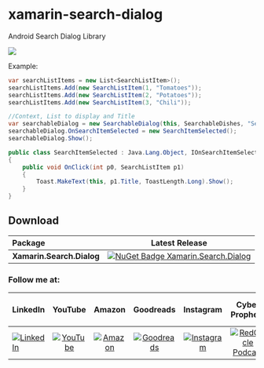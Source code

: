 # xamarin-search-dialog
Android Search Dialog Library

![](https://i.stack.imgur.com/Z3GEx.png)

Example:

```csharp
var searchListItems = new List<SearchListItem>();
searchListItems.Add(new SearchListItem(1, "Tomatoes"));
searchListItems.Add(new SearchListItem(2, "Potatoes"));
searchListItems.Add(new SearchListItem(3, "Chili"));

//Context, List to display and Title
var searchableDialog = new SearchableDialog(this, SearchableDishes, "Search");
searchableDialog.OnSearchItemSelected = new SearchItemSelected();
searchableDialog.Show();

public class SearchItemSelected : Java.Lang.Object, IOnSearchItemSelected
{
	public void OnClick(int p0, SearchListItem p1)
	{
		Toast.MakeText(this, p1.Title, ToastLength.Long).Show();
	}
}
```

## Download

|  Package  |Latest Release|
|:----------|:------------:|
|**Xamarin.Search.Dialog**|[![NuGet Badge Xamarin.Search.Dialog](https://buildstats.info/nuget/Xamarin.Search.Dialog)](https://www.nuget.org/packages/Xamarin.Search.Dialog/)|

### Follow me at:

|  LinkedIn  |YouTube|Amazon|Goodreads|Instagram|Cyber Prophets|Sharing Your Stories|
|:----------|:------------:|:------------:|:------------:|:------------:|:------------:|:------------:|
|[![LinkedIn](https://i.stack.imgur.com/idQWu.png)](https://bit.ly/lfanmixco)|[![YouTube](https://i.stack.imgur.com/CFPMR.png)](https://youtube.com/c/FedericoNavarrete)|[![Amazon](https://i.stack.imgur.com/NFOeE.png)](https://www.amazon.com/Federico-Navarrete/e/B08NJTXQRV)|[![Goodreads](https://i.stack.imgur.com/oBk0g.jpg)](https://www.goodreads.com/author/show/21125413.Federico_Navarrete)|[![Instagram](https://i.stack.imgur.com/PIfqY.png)](https://www.instagram.com/federico_the_consultant)|[![RedCircle Podcast](https://i.stack.imgur.com/4XICF.png)](https://redcircle.com/shows/cyber-prophets)|[![RedCircle Podcast](https://i.stack.imgur.com/4XICF.png)](https://redcircle.com/shows/sharing-your-stories)|
